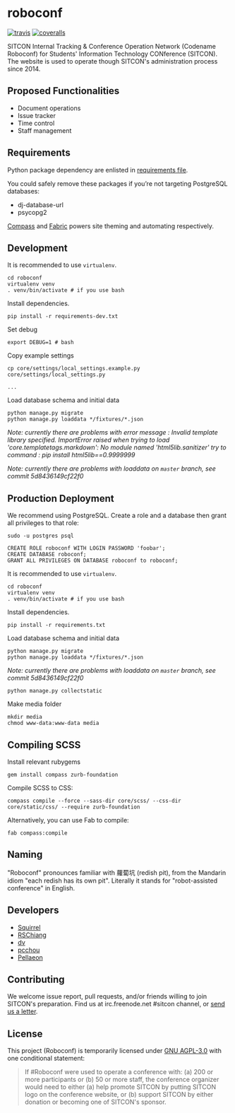 roboconf
================

[![travis](https://img.shields.io/travis/sitcon-tw/roboconf.svg)](https://travis-ci.org/sitcon-tw/roboconf/)
[![coveralls](https://coveralls.io/repos/sitcon-tw/roboconf/badge.svg)](https:/coveralls.io/github/sitcon-tw/roboconf)

SITCON Internal Tracking & Conference Operation Network (Codename Roboconf) for Students' Information Technology CONference (SITCON). The website is used to operate though SITCON's administration process since 2014.

Proposed Functionalities
------------------------
* Document operations
* Issue tracker
* Time control
* Staff management

Requirements
------------
Python package dependency are enlisted in [requirements file](requirements.txt).

You could safely remove these packages if you’re not targeting PostgreSQL databases:

* dj-database-url
* psycopg2

[Compass](http://compass-style.org) and [Fabric](http://fabfile.org) powers site theming and automating respectively.

Development
-----------
It is recommended to use `virtualenv`.

	cd roboconf
	virtualenv venv
	. venv/bin/activate # if you use bash

Install dependencies.

	pip install -r requirements-dev.txt

Set debug

	export DEBUG=1 # bash

Copy example settings

	cp core/settings/local_settings.example.py core/settings/local_settings.py

	...

Load database schema and initial data

	python manage.py migrate
	python manage.py loaddata */fixtures/*.json

_Note: currently there are problems with error message : Invalid template library specified. ImportError raised when trying to load 'core.templatetags.markdown': No module named 'html5lib.sanitizer'
try to command : pip install html5lib==0.9999999_

_Note: currently there are problems with loaddata on `master` branch, see commit 5d8436149cf22f0_

Production Deployment
---------------------
We recommend using PostgreSQL. Create a role and a database then grant all privileges to that role:

	sudo -u postgres psql

	CREATE ROLE roboconf WITH LOGIN PASSWORD 'foobar';
	CREATE DATABASE roboconf;
	GRANT ALL PRIVILEGES ON DATABASE roboconf to roboconf;

It is recommended to use `virtualenv`.

	cd roboconf
	virtualenv venv
	. venv/bin/activate # if you use bash

Install dependencies.

	pip install -r requirements.txt

Load database schema and initial data

	python manage.py migrate
	python manage.py loaddata */fixtures/*.json

_Note: currently there are problems with loaddata on `master` branch, see commit 5d8436149cf22f0_

	python manage.py collectstatic

Make media folder

	mkdir media
	chmod www-data:www-data media

Compiling SCSS
--------------
Install relevant rubygems

	gem install compass zurb-foundation

Compile SCSS to CSS:

	compass compile --force --sass-dir core/scss/ --css-dir core/static/css/ --require zurb-foundation

Alternatively, you can use Fab to compile:

	fab compass:compile

Naming
------
"Roboconf" pronounces familiar with 蘿蔔坑 (redish pit), from the Mandarin idiom "each redish has its own pit". Literally it stands for "robot-assisted conference" in English.

Developers
----------
* [Squirrel](https://github.com/azdkj532)
* [RSChiang](https://github.com/rschiang)
* [dv](https://github.com/wdv4758h)
* [pcchou](https://github.com/pcchou)
* [Pellaeon](https://github.com/pellaeon)

Contributing
------------
We welcome issue report, pull requests, and/or friends willing to join SITCON's preparation. Find us at irc.freenode.net #sitcon channel, or [send us a letter](mailto:contact@sitcon.org).

License
-------
This project (Roboconf) is temporarily licensed under [GNU AGPL-3.0](http://www.gnu.org/licenses/agpl-3.0.html) with one conditional statement:

> If #Roboconf were used to operate a conference with:
> (a) 200 or more participants or (b) 50 or more staff,
> the conference organizer would need to either
> (a) help promote SITCON by putting SITCON logo on the conference website, or
> (b) support SITCON by either donation or becoming one of SITCON's sponsor.
